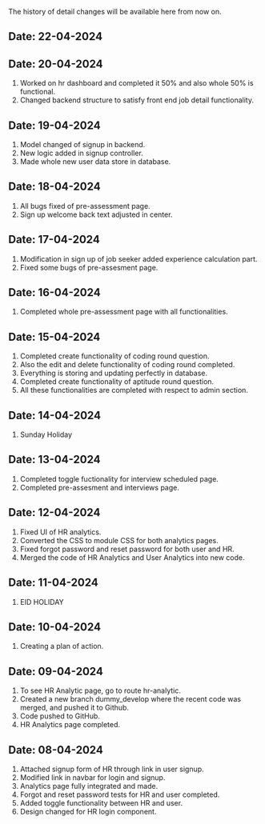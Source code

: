 The history of detail changes will be available here from now on.

## Date: 22-04-2024

## Date: 20-04-2024
1. Worked on hr dashboard and completed it 50% and also whole 50% is functional.
2. Changed backend structure to satisfy front end job detail functionality.

## Date: 19-04-2024
1. Model changed of signup in backend.
2. New logic added in signup controller.
3. Made whole new user data store in database.

## Date: 18-04-2024
1. All bugs fixed of pre-assessment page.
2. Sign up welcome back text adjusted in center.

## Date: 17-04-2024
1. Modification in sign up of job seeker added experience calculation part.
2. Fixed some bugs of pre-assesment page.

## Date: 16-04-2024
1. Completed whole pre-assessment page with all functionalities.

## Date: 15-04-2024
1. Completed create functionality of coding round question.
2. Also the edit and delete functionality of coding round completed.
3. Everything is storing and updating perfectly in database.
4. Completed create functionality of aptitude round question.
5. All these functionalities are completed with respect to admin section.

## Date: 14-04-2024
1. Sunday Holiday

## Date: 13-04-2024

1. Completed toggle fuctionality for interview scheduled page.
2. Completed pre-assesment and interviews page. 

## Date: 12-04-2024

1. Fixed UI of HR analytics.
2. Converted the CSS to module CSS for both analytics pages.
3. Fixed forgot password and reset password for both user and HR.
4. Merged the code of HR Analytics and User Analytics into new code.

## Date: 11-04-2024

1. EID HOLIDAY

## Date: 10-04-2024

1. Creating a plan of action.

## Date: 09-04-2024

1. To see HR Analytic page, go to route hr-analytic.
2. Created a new branch dummy_develop where the recent code was merged, and pushed it to Github.
3. Code pushed to GitHub.
4. HR Analytics page completed.

## Date: 08-04-2024

1. Attached signup form of HR through link in user signup.
2. Modified link in navbar for login and signup.
3. Analytics page fully integrated and made.
4. Forgot and reset password tests for HR and user completed.
5. Added toggle functionality between HR and user.
6. Design changed for HR login component.

